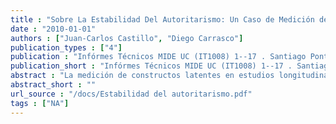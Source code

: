 ```yaml
---
title : "Sobre La Estabilidad Del Autoritarismo: Un Caso de Medición de Invarianza Longitudinal"
date : "2010-01-01"
authors : ["Juan-Carlos Castillo", "Diego Carrasco"]
publication_types : ["4"]
publication : "Infórmes Técnicos MIDE UC (IT1008) 1--17 . Santiago Pontificia Universidad Católica de Chile"
publication_short : "Infórmes Técnicos MIDE UC (IT1008) 1--17 . Santiago Pontificia Universidad Católica de Chile"
abstract : "La medición de constructos latentes en estudios longitudinales presenta una serie de desafíos para su análisis, los que se pueden resumir en la pregunta: ¿estamos midiendo realmente lo mismo en las distintas aplicaciones del estudio? Tal pregunta requiere ser abordada con anterioridad al análisis de los cambios del constructo en el tiempo y de sus posibles determinantes, ya que de otra manera se corre el riesgo de cometer errores en la estimación. El procedimiento denominado medición de invarianza longitudinal se centra específicamente en esta situación, permitiendo identificar en qué medida el constructo medido es estable (invariante) en el tiempo. Sin embargo, la medición de invarianza longitudinal aparece escasamente reportada en la literatura empírica, tanto por la baja cantidad de encuestas longitudinales que incluyen constructos latentes así como también porque requiere cierta sofisticación metodológica en el contexto de ecuaciones estructurales. Tomando datos de las tres mediciones de la encuesta longitudinal “Generaciones Políticas” realizada en Chile entre los años 2005-­‐2008, el presente trabajo analiza la invarianza longitudinal del constructo de autoritarismo. Luego de especificar los distintos niveles posibles de invarianza y de su forma de medición, el análisis indica que la escala de autoritarismo posee invarianza a un nivel parcial. Los resultados son discutidos en relación a la necesidad de especificar posibles fuentes de invarianza antes de proceder con modelos explicativos longitudinales, tales como los modelos de curvas latentes."
abstract_short : ""
url_source : "/docs/Estabilidad del autoritarismo.pdf"
tags : ["NA"]
---
```

